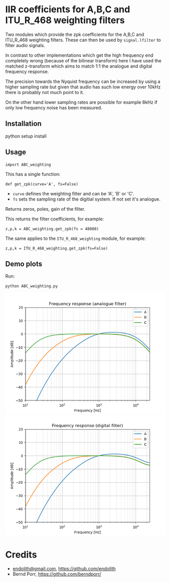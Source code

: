 # IIR coefficients for A,B,C and ITU_R_468 weighting filters

Two modules which provide the zpk coefficients for the
A,B,C and ITU_R_468 weighting filters. These can then
be used by `signal.lfilter` to filter audio signals.

In contrast to other implementations which get the high frequency end
completely wrong (because of the bilinear transform) here I have used
the matched z-transform which aims to match 1:1 the analogue and
digital frequency response.

The precision towards the Nyquist frequency can be increased
by using a higher sampling rate but given that audio
has such low energy over 10kHz there is probably not much
point to it.

On the other hand lower sampling rates are possible for
example 8kHz if only low frequency noise has been measured.

## Installation

python setup install

## Usage

```
import ABC_weighting
```

This has a single function:

```
def get_zpk(curve='A', fs=False)
```
 - `curve` defines the weighting filter and can be 'A', 'B' or 'C'.
 - `fs` sets the sampling rate of the digitial system. If not set it's analogue.

Returns zeros, poles, gain of the filter.


This returns the filter coefficients, for example:
```
z,p,k = ABC_weighting.get_zpk(fs = 48000)
```

The same applies to the `ITU_R_468_weighting` module, for example:
```
z,p,k = ITU_R_468_weighting.get_zpk(fs=False)
```

## Demo plots

Run:
```
python ABC_weighting.py
```

![alt tag](abc_a.png)
![alt tag](abc_d.png)



# Credits

 - endolith@gmail.com, https://github.com/endolith
 - Bernd Porr, https://github.com/berndporr/
 
